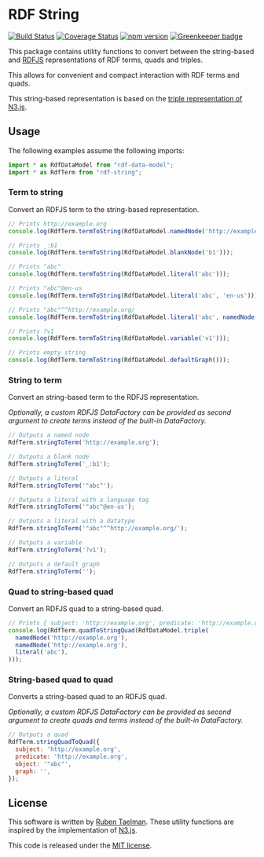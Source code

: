 # RDF String

[![Build Status](https://travis-ci.org/rubensworks/rdf-string.js.svg?branch=master)](https://travis-ci.org/rubensworks/rdf-string.js)
[![Coverage Status](https://coveralls.io/repos/github/rubensworks/rdf-string.js/badge.svg?branch=master)](https://coveralls.io/github/rubensworks/rdf-string.js?branch=master)
[![npm version](https://badge.fury.io/js/rdf-string.svg)](https://www.npmjs.com/package/rdf-string) [![Greenkeeper badge](https://badges.greenkeeper.io/rubensworks/rdf-string.js.svg)](https://greenkeeper.io/)

This package contains utility functions to convert between the string-based
and [RDFJS](https://github.com/rdfjs/representation-task-force/) representations of RDF terms, quads and triples.

This allows for convenient and compact interaction with RDF terms and quads.

This string-based representation is based on the
[triple representation of N3.js](https://github.com/RubenVerborgh/N3.js#triple-representation). 

## Usage

The following examples assume the following imports:
```javascript
import * as RdfDataModel from "rdf-data-model";
import * as RdfTerm from "rdf-string";
```

### Term to string

Convert an RDFJS term to the string-based representation.

```javascript
// Prints http://example.org
console.log(RdfTerm.termToString(RdfDataModel.namedNode('http://example.org')));

// Prints _:b1
console.log(RdfTerm.termToString(RdfDataModel.blankNode('b1')));

// Prints "abc"
console.log(RdfTerm.termToString(RdfDataModel.literal('abc')));

// Prints "abc"@en-us
console.log(RdfTerm.termToString(RdfDataModel.literal('abc', 'en-us')));

// Prints "abc"^^http://example.org/
console.log(RdfTerm.termToString(RdfDataModel.literal('abc', namedNode('http://example.org/'))));

// Prints ?v1
console.log(RdfTerm.termToString(RdfDataModel.variable('v1')));

// Prints empty string
console.log(RdfTerm.termToString(RdfDataModel.defaultGraph()));
```

### String to term

Convert an string-based term to the RDFJS representation.

_Optionally, a custom RDFJS DataFactory can be provided as second argument to create terms instead of the built-in DataFactory._

```javascript
// Outputs a named node
RdfTerm.stringToTerm('http://example.org');

// Outputs a blank node
RdfTerm.stringToTerm('_:b1');

// Outputs a literal
RdfTerm.stringToTerm('"abc"');

// Outputs a literal with a language tag
RdfTerm.stringToTerm('"abc"@en-us');

// Outputs a literal with a datatype
RdfTerm.stringToTerm('"abc"^^http://example.org/');

// Outputs a variable
RdfTerm.stringToTerm('?v1');

// Outputs a default graph
RdfTerm.stringToTerm('');
```

### Quad to string-based quad

Convert an RDFJS quad to a string-based quad.

```javascript
// Prints { subject: 'http://example.org', predicate: 'http://example.org', object: '"abc"', graph: '' }
console.log(RdfTerm.quadToStringQuad(RdfDataModel.triple(
  namedNode('http://example.org'),
  namedNode('http://example.org'),
  literal('abc'),
)));
```

### String-based quad to quad

Converts a string-based quad to an RDFJS quad.

_Optionally, a custom RDFJS DataFactory can be provided as second argument to create quads and terms instead of the built-in DataFactory._

```javascript
// Outputs a quad
RdfTerm.stringQuadToQuad({
  subject: 'http://example.org',
  predicate: 'http://example.org',
  object: '"abc"',
  graph: '',
});
```

## License
This software is written by [Ruben Taelman](http://rubensworks.net/).
These utility functions are inspired by the implementation of [N3.js](https://github.com/RubenVerborgh/N3.js).

This code is released under the [MIT license](http://opensource.org/licenses/MIT).
